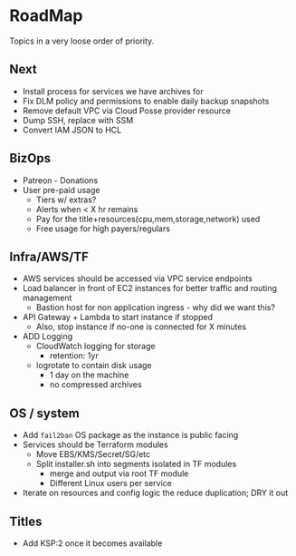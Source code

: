 # RoadMap

Topics in a very loose order of priority.

## Next

- Install process for services we have archives for
- Fix DLM policy and permissions to enable daily backup snapshots
- Remove default VPC via Cloud Posse provider resource
- Dump SSH, replace with SSM
- Convert IAM JSON to HCL

## BizOps

- Patreon - Donations
- User pre-paid usage
  - Tiers w/ extras?
  - Alerts when < X hr remains
  - Pay for the title+resources(cpu,mem,storage,network) used
  - Free usage for high payers/regulars

## Infra/AWS/TF

- AWS services should be accessed via VPC service endpoints
- Load balancer in front of EC2 instances for better traffic and routing management
  - Bastion host for non application ingress - why did we want this?
- API Gateway + Lambda to start instance if stopped
  - Also, stop instance if no-one is connected for X minutes
- ADD Logging
  - CloudWatch logging for storage
    - retention: 1yr
  - logrotate to contain disk usage
    - 1 day on the machine
    - no compressed archives

## OS / system

- Add `fail2ban` OS package as the instance is public facing
- Services should be Terraform modules
  - Move EBS/KMS/Secret/SG/etc
  - Split installer.sh into segments isolated in TF modules
    - merge and output via root TF module
    - Different Linux users per service
- Iterate on resources and config logic the reduce duplication; DRY it out

## Titles

- Add KSP:2 once it becomes available
